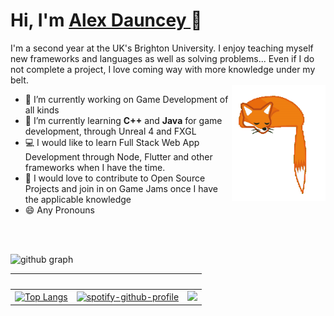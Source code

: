 
<!--
**Shylexx/Shylexx** is a ✨ _special_ ✨ repository because its `README.md` (this file) appears on your GitHub profile.

Here are some ideas to get you started:

- 🔭 I’m currently working on ...
- 🌱 I’m currently learning ...
- 👯 I’m looking to collaborate on ...
- 🤔 I’m looking for help with ...
- 💬 Ask me about ...
- 📫 How to reach me: ...
- 😄 Pronouns: ...
- ⚡ Fun fact: ...
-->

<h1>Hi, I'm <a  href="https://github.com/Shylexx/">Alex Dauncey </a> 👋 </h1>

I'm a second year at the UK's Brighton University. I enjoy teaching myself new frameworks and languages as well as solving problems... Even if I do not complete a project, I love coming way with more knowledge under my belt. <br>
<img src="foxwag-nobg-cropped.gif" width="150" height="185" align="right">

- 🔭 I’m currently working on Game Development of all kinds
- 🌱 I’m currently learning **C++** and **Java** for game development, through Unreal 4 and <a src = "https://github.com/AlmasB/FXGL">FXGL </a> 
- 💻 I would like to learn Full Stack Web App Development through Node, Flutter and other frameworks when I have the time.
- 💬 I would love to contribute to Open Source Projects and join in on Game Jams once I have the applicable knowledge
- 😄 Any Pronouns

<br>

<br>

![github graph](https://activity-graph.herokuapp.com/graph?username=shylexx&theme=react-dark)

&nbsp;             |  &nbsp; | &nbsp;
:-------------------------:|:----------------------------------------------------:|:-------------:
[![Top Langs](https://github-readme-stats.vercel.app/api/top-langs/?username=Shylexx&theme=dark)](https://github.com/tanyagupta0201/github-readme-stats)  |  [![spotify-github-profile](https://spotify-github-profile.vercel.app/api/view?uid=21hs7w4szqul5yoyestomcd7y&cover_image=true&theme=default&bar_color=53b14f&bar_color_cover=false)](https://spotify-github-profile.vercel.app/api/view?uid=21hs7w4szqul5yoyestomcd7y&redirect=true) | <img src = "https://github-readme-stats.vercel.app/api?username=shylexx&show_icons=true&theme=dark" width = 500>
  


